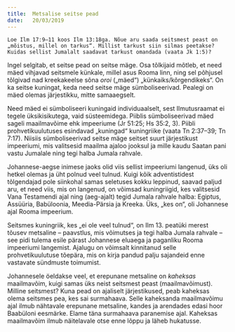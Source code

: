 ```yaml
---
title:  Metsalise seitse pead
date:   20/03/2019
---
```


`Loe Ilm 17:9–11 koos Ilm 13:18ga. Nõue aru saada seitsmest peast on „mõistus, millel on tarkus“. Millist tarkust siin silmas peetakse? Kuidas sellist Jumalalt saadavat tarkust omandada (vaata Jk 1:5)?`

Ingel selgitab, et seitse pead on seitse mäge. Osa tõlkijaid mõtleb, et need mäed vihjavad seitsmele künkale, millel asus Rooma linn, ning sel põhjusel tõlgivad nad kreekakeelse sõna _oroi_ („mäed“) „künkaiks/kõrgendikeks“. On ka seitse kuningat, keda need seitse mäge sümboliseerivad. Pealegi on mäed olemas järjestikku, mitte samaaegselt.

Need mäed ei sümboliseeri kuningaid individuaalselt, sest Ilmutusraamat ei tegele üksikisikutega, vaid süsteemidega. Piiblis sümboliseerivad mäed sageli maailmavõime ehk impeeriume (Jr 51:25; Hs 35:2, 3). Piibli prohvetikuulutuses esindavad „kuningad“ kuningriike (vaata Tn 2:37–39; Tn 7:17). Niisiis sümboliseerivad seitse mäge seitset suurt järjestikust impeeriumi, mis valitsesid maailma ajaloo jooksul ja mille kaudu Saatan pani vastu Jumalale ning tegi halba Jumala rahvale.

Johannese-aegse inimese jaoks olid viis sellist impeeriumi langenud, üks oli hetkel olemas ja üht polnud veel tulnud. Kuigi kõik adventistidest tõlgendajad pole siinkohal samas seletuses kokku leppinud, saavad paljud aru, et need viis, mis on langenud, on võimsad kuningriigid, kes valitsesid Vana Testamendi ajal ning (aeg-ajalt) tegid Jumala rahvale halba: Egiptus, Assüüria, Babüloonia, Meedia-Pärsia ja Kreeka. Üks, „kes on“, oli Johannese ajal Rooma impeerium.

Seitsmes kuningriik, kes „ei ole veel tulnud“, on Ilm 13. peatüki merest tõusev metsaline – paavstlus, mis võimutses ja tegi halba Jumala rahvale – see pidi tulema esile pärast Johannese eluaega ja paganliku Rooma impeeriumi langemist. Ajalugu on võimsalt kinnitanud selle prohvetikuulutuse tõepära, mis on kirja pandud palju sajandeid enne vastavate sündmuste toimumist.

Johannesele öeldakse veel, et erepunane metsaline on _kaheksas_ maailmavõim, kuigi samas üks neist seitsmest peast (maailmavõimust). Milline seitsmest? Kuna pead on ajaliselt järjestikused, peab kaheksas olema seitsmes pea, kes sai surmahaava. Selle kaheksanda maailmavõimu ajal ilmub nähtavale erepunane metsaline, kandes ja arendades edasi hoor Baabüloni eesmärke. Elame täna surmahaava paranemise ajal. Kaheksas maailmavõim ilmub näitelavale otse enne lõppu ja läheb hukatusse.
